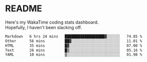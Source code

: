 # README

Here's my WakaTime coding stats dashboard.  
Hopefully, I haven't been slacking off.

<!--START_SECTION:waka-->

```txt
Markdown   6 hrs 24 mins   ██████████████████▓░░░░░░   74.85 %
Other      56 mins         ██▓░░░░░░░░░░░░░░░░░░░░░░   11.01 %
HTML       35 mins         █▓░░░░░░░░░░░░░░░░░░░░░░░   07.00 %
Text       26 mins         █▒░░░░░░░░░░░░░░░░░░░░░░░   05.16 %
YAML       10 mins         ▒░░░░░░░░░░░░░░░░░░░░░░░░   01.98 %
```

<!--END_SECTION:waka-->